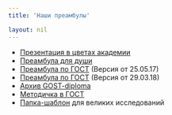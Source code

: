 ```yaml
---
title: 'Наши преамбулы'

layout: nil
---
```


* [Презентация в цветах академии](VKR_presa.zip)
* [Преамбула для души](https://github.com/FUlyankin/LaTeX/raw/master/preamble/soul_preamble.tex)
* [Преамбула по ГОСТ](https://github.com/FUlyankin/LaTeX/raw/master/preamble/gost_preamble_2017.tex) (Версия от 25.05.17)
* [Преамбула по ГОСТ](https://github.com/FUlyankin/LaTeX/raw/master/preamble/gost_preamble_2018.tex) (Версия от 29.03.18)
* [Архив GOST-diploma](https://github.com/FUlyankin/LaTeX/raw/master/preamble/My_gost_diploma.zip)
* [Методичка в ГОСТ](https://github.com/FUlyankin/LaTeX/raw/master/preamble/My_gost_metodichka.zip)
* [Папка-шаблон](https://github.com/FUlyankin/LaTeX/raw/master/Logi_2018/sem_4/Big_book.zip) для великих исследований

